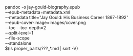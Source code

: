 pandoc -o jay-gould-biography.epub \
  --epub-metadata=metadata.xml \
  --metadata title="Jay Gould: His Business Career 1867-1892" \
  --epub-cover-image=images/cover.png \
  --toc --toc-depth=2 \
  --split-level=1 \
  --file-scope \
  --standalone \
  $(ls proper_parts/???_*.md | sort -V)
